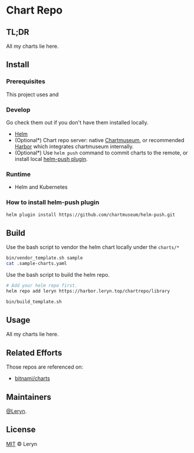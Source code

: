 # Chart Repo

## TL;DR

All my charts lie here.

## Install

### Prerequisites

This project uses  and 

### Develop

Go check them out if you don't have them installed locally.

- [Helm](https://github.com/helm/helm)
- (Optional*) Chart repo server: native [Chartmuseum](https://github.com/helm/chartmuseum), or recommended [Harbor](https://github.com/goharbor/harbor) which integrates chartmuseum internally.
- (Optional*) Use `helm push` command to commit charts to the remote, or install local [helm-push plugin](https://github.com/chartmuseum/helm-push).

### Runtime

- Helm and Kubernetes

### How to install helm-push plugin

```bash
helm plugin install https://github.com/chartmuseum/helm-push.git
```

## Build

Use the bash script to vendor the helm chart locally under the `charts/*`

```bash
bin/vendor_template.sh sample
cat .sample-charts.yaml
```

Use the bash script to build the helm repo.

```bash
# Add your helm repo first.
helm repo add leryn https://harbor.leryn.top/chartrepo/library

bin/build_template.sh
```

## Usage

All my charts lie here.

## Related Efforts

Those repos are referenced on:

- [bitnami/charts](https://github.com/bitnami/charts)

## Maintainers

[@Leryn](https://github.com/leryn1122).

## License

[MIT](LICENSE) © Leryn